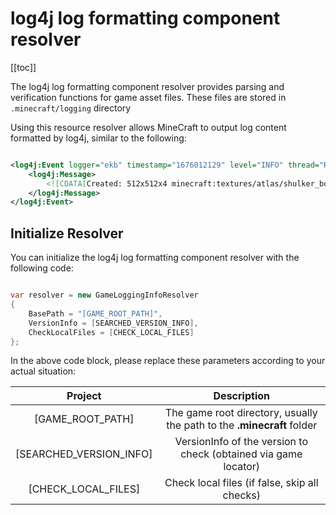 # log4j log formatting component resolver

[[toc]]

The log4j log formatting component resolver provides parsing and verification functions for game asset files. These files are stored in
`.minecraft/logging` directory

Using this resource resolver allows MineCraft to output log content formatted by log4j, similar to the following:

```xml

<log4j:Event logger="ekb" timestamp="1676012129" level="INFO" thread="Render thread">
    <log4j:Message>
        <![CDATA[Created: 512x512x4 minecraft:textures/atlas/shulker_boxes.png-atlas]]>
    </log4j:Message>
</log4j:Event>

```

## Initialize Resolver

You can initialize the log4j log formatting component resolver with the following code:

```c#

var resolver = new GameLoggingInfoResolver
{
    BasePath = "[GAME_ROOT_PATH]",
    VersionInfo = [SEARCHED_VERSION_INFO],
    CheckLocalFiles = [CHECK_LOCAL_FILES]
};

```

In the above code block, please replace these parameters according to your actual situation:

| Project | Description |
|:-----------------------:|:-----------------------------:|
| [GAME_ROOT_PATH] | The game root directory, usually the path to the **.minecraft** folder |
| [SEARCHED_VERSION_INFO] | VersionInfo of the version to check (obtained via game locator) |
| [CHECK_LOCAL_FILES] | Check local files (if false, skip all checks) |

